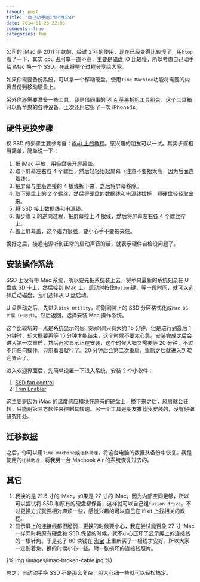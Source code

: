 ```yaml
---
layout: post
title: "自己动手给iMac换SSD"
date: 2014-01-26 22:06
comments: true
categories: fun
---
```


公司的 iMac 是 2011 年款的，经过 2 年的使用，现在已经变得比较慢了，用`htop`看了一下，其实 cpu 占用率一直不高，主要是磁盘 IO 比较慢，所以考虑自己动手给 iMac 换一个 SSD。在此将整个过程分享给大家。

<!-- more -->

如果你需要备份系统，可以拿一个移动硬盘，使用`Time Machine`功能将需要的内容备份到移动硬盘上。

另外你还需要准备一些工具，我是借同事的 [老 A 苹果拆机工具组合](http://www.amazon.cn/%E5%8F%B0%E6%B9%BE%E8%80%81A-38%E5%90%881%E6%89%8B%E6%9C%BA%E7%AC%94%E8%AE%B0%E6%9C%AC%E7%BB%B4%E4%BF%AE%E7%B2%BE%E5%AF%86%E8%9E%BA%E4%B8%9D%E5%88%80%E5%A5%97%E8%A3%85-%E8%8B%B9%E6%9E%9C%E6%8B%86%E6%9C%BA%E5%B7%A5%E5%85%B7%E7%BB%84%E5%90%88-LA613138/dp/B00E7ICEXM/ref=sr_1_2?ie=UTF8&qid=1390717853&sr=8-2&keywords=%E8%80%81A)，这个工具箱可以拆苹果的各种设备，上次还用它拆了一次 iPhone4s。

## 硬件更换步骤

换 SSD 的步骤主要参考自：[ifixit 上的教程](http://www.ifixit.com/Guide/iMac+Intel+21.5-Inch+EMC+2428+Hard+Drive+Replacement/5954)。感兴趣的朋友可以一试。其实步骤相当简单，简单说一下：

 1. 把 iMac 平放，用吸盘吸开屏幕盖。
 2. 取下屏幕左右各 4 个螺丝，然后轻轻抬起屏幕（注意不要抬太高，因为后面连着线）。
 3. 把屏幕与主版连接的 4 根线拆下来，之后将屏幕移除。
 4. 取下硬盘上的 2 个螺丝，然后将硬盘的数据线和电源线拔掉，将硬盘轻轻取出来。
 5. 将 SSD 接上数据线和电源线。
 6. 做步骤 3 的逆向过程，把屏幕接上 4 根线，然后将屏幕左右各 4 个螺丝拧上。
 7. 盖上屏幕盖，这个磁力很强，要小心手不要被夹住。
 
换好之后，接通电源听到正常的启动声音的话，就表示硬件自检没问题了。 

## 安装操作系统

SSD 上没有带 Mac 系统，所以要先把系统装上去。将苹果最新的系统刻录在 U 盘或 SD 卡上，然后接到 iMac 上。启动时按住`Option`键，等一段时间，就可以选择启动磁盘，我们选择从 U 盘启动。
 
U 盘启动之后，先进入`Disk Utility`，将刚刚装上的 SSD 分区格式化成`Mac OS 扩展（日志式）`。然后返回，选择安装 Mac 操作系统。

这个比较坑的一点是系统显示的`估计安装时间`只有大约 15 分钟，但是进行到最后 1 分钟时，却大概要再等 15 分钟才能结束，这个时候不要太心急。安装完成之后会进入第一次重启，然后再次显示正在安装，这个时候大概又需要等 20 分钟，不过不用任何操作，只用看着就行了。20 分钟后会第二次重启，重启之后就进入到欢迎界面了。

进入欢迎界面后，先简单设置一下进入系统，安装 2 个小软件：

 1. [SSD fan control](http://exirion.net/ssdfanctrl/)
 2. [Trim Enabler](http://www.groths.org/software/trimenabler/)

这主要是因为 iMac 的温度感应模块在原有的硬盘上，换下来之后，风扇就会狂转，只能用第三方软件来控制其转速。另一个工具是朋友推荐我安装的，没有仔细研究用处。

## 迁移数据

之后，你可以用`Time machine`或`迁移助理`，将这台电脑的数据从备份中恢复。我是使用的`迁移助理`，将我另一台 Macbook Air 的系统恢复过去的。

## 其它

 1. 我换的是 21.5 寸的 iMac，如果是 27 寸的 iMac，因为内部空间足够，所以可以尝试将 SSD 和原有的硬盘都保留，这样就可以自己组`fusion drive`。不过更换方式就要相对麻烦一些，感觉兴趣的可以自己在 ifixit 上找相关的教程。
 2. 显示屏上的连接线都很脆弱，更换的时候要小心，我在尝试能否象 27 寸 iMac 一样同时将原有硬盘和 SSD 保留的时候，就不小心压坏了显示屏上的连接线的一根针角。于是花了 80 块钱在 [淘宝](http://item.taobao.com/item.htm?id=20038464332) 上重新买了一根线才安好。所以大家一定别着急，换的时候小心一些。附一张损坏的连接线照片。
 
{% img /images/imac-broken-cable.jpg %}

总之，自动动手换 SSD 不是那么复杂，胆大心细一些就可以轻松搞定。


 

